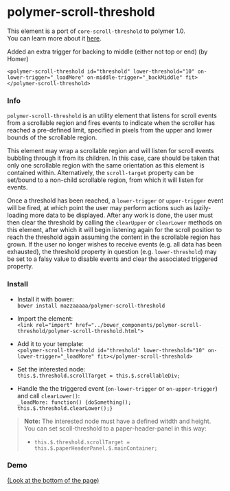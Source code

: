 # polymer-scroll-threshold

This element is a port of `core-scroll-threshold` to polymer 1.0.  
You can learn more about it <a href="https://www.polymer-project.org/0.5/docs/elements/core-scroll-threshold.html">here</a>.

Added an extra trigger for backing to middle (either not top or end) (by Homer)

`<polymer-scroll-threshold id="threshold" lower-threshold="10" on-lower-trigger="_loadMore" on-middle-trigger="_backMiddle" fit></polymer-scroll-threshold>` 

### Info
`polymer-scroll-threshold` is an utility element that listens for scroll events from a scrollable region and fires events to indicate when the scroller has reached a pre-defined limit, specified in pixels from the upper and lower bounds of the scrollable region.  
  
This element may wrap a scrollable region and will listen for scroll events bubbling through it from its children. In this case, care should be taken that only one scrollable region with the same orientation as this element is contained within. Alternatively, the `scroll-target` property can be set/bound to a non-child scrollable region, from which it will listen for events.

Once a threshold has been reached, a `lower-trigger` or `upper-trigger` event will be fired, at which point the user may perform actions such as lazily-loading more data to be displayed. After any work is done, the user must then clear the threshold by calling the `clearUpper` or `clearLower` methods on this element, after which it will begin listening again for the scroll position to reach the threshold again assuming the content in the scrollable region has grown. If the user no longer wishes to receive events (e.g. all data has been exhausted), the threshold property in question (e.g. `lower-threshold`) may be set to a falsy value to disable events and clear the associated triggered property.

### Install  
- Install it with bower:   
`bower install mazzaaaaa/polymer-scroll-threshold`
  
- Import the element:  
`<link rel="import" href="../bower_components/polymer-scroll-threshold/polymer-scroll-threshold.html">`
  
- Add it to your template:    
`<polymer-scroll-threshold id="threshold" lower-threshold="10" on-lower-trigger="_loadMore" fit></polymer-scroll-threshold>` 
  
- Set the interested node:   
`this.$.threshold.scrollTarget = this.$.scrollableDiv;` 
  
- Handle the the triggered event (`on-lower-trigger` or `on-upper-trigger`) and call `clearLower()`:   
`_loadMore: function() {doSomething(); this.$.threshold.clearLower();}` 
  
  
  
> **Note:**
> The interested node must have a defined witdth and height.  
> You can set scoll-threshold to a paper-header-panel in this way:  
> - `this.$.threshold.scrollTarget = this.$.paperHeaderPanel.$.mainContainer;`  

### Demo
<a href="http://mazzarolomatteo.com/polymer/poly-reddit/">(Look at the bottom of the page)</a>
